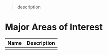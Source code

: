 >description


# Major Areas of Interest

| Name | Description |
| ---- | ----------- |
|      |             |
